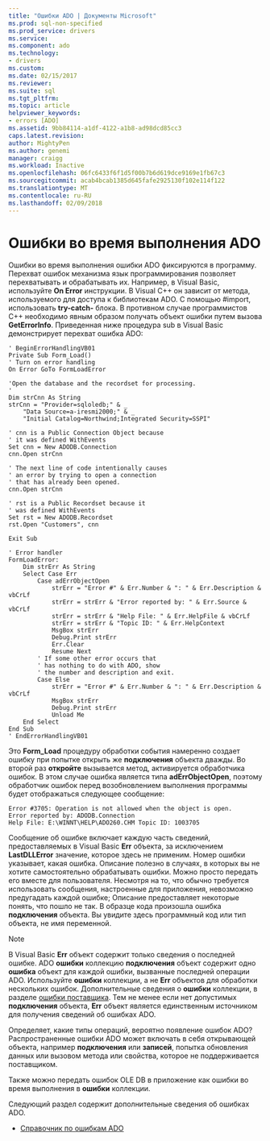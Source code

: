 ```yaml
---
title: "Ошибки ADO | Документы Microsoft"
ms.prod: sql-non-specified
ms.prod_service: drivers
ms.service: 
ms.component: ado
ms.technology:
- drivers
ms.custom: 
ms.date: 02/15/2017
ms.reviewer: 
ms.suite: sql
ms.tgt_pltfrm: 
ms.topic: article
helpviewer_keywords:
- errors [ADO]
ms.assetid: 9bb84114-a1df-4122-a1b8-ad98dcd85cc3
caps.latest.revision: 
author: MightyPen
ms.author: genemi
manager: craigg
ms.workload: Inactive
ms.openlocfilehash: 06fc6433f6f1d5f00b7b6d619dce9169e1fb67c3
ms.sourcegitcommit: acab4bcab1385d645fafe2925130f102e114f122
ms.translationtype: MT
ms.contentlocale: ru-RU
ms.lasthandoff: 02/09/2018
---
```

# <a name="ado-run-time-errors"></a>Ошибки во время выполнения ADO
Ошибки во время выполнения ошибки ADO фиксируются в программу. Перехват ошибок механизма язык программирования позволяет перехватывать и обрабатывать их. Например, в Visual Basic, используйте **On Error** инструкции. В Visual C++ он зависит от метода, используемого для доступа к библиотекам ADO. С помощью #import, использовать **try-catch-** блока. В противном случае программистов C++ необходимо явным образом получать объект ошибки путем вызова **GetErrorInfo**. Приведенная ниже процедура sub в Visual Basic демонстрирует перехват ошибка ADO:

```
' BeginErrorHandlingVB01
Private Sub Form_Load()
' Turn on error handling
On Error GoTo FormLoadError

'Open the database and the recordset for processing.
'
Dim strCnn As String
strCnn = "Provider=sqloledb;" & _
    "Data Source=a-iresmi2000;" & _
    "Initial Catalog=Northwind;Integrated Security=SSPI"

' cnn is a Public Connection Object because
' it was defined WithEvents
Set cnn = New ADODB.Connection
cnn.Open strCnn

' The next line of code intentionally causes
' an error by trying to open a connection
' that has already been opened.
cnn.Open strCnn

' rst is a Public Recordset because it
' was defined WithEvents
Set rst = New ADODB.Recordset
rst.Open "Customers", cnn

Exit Sub

' Error handler
FormLoadError:
    Dim strErr As String
    Select Case Err
        Case adErrObjectOpen
            strErr = "Error #" & Err.Number & ": " & Err.Description & vbCrLf
            strErr = strErr & "Error reported by: " & Err.Source & vbCrLf
            strErr = strErr & "Help File: " & Err.HelpFile & vbCrLf
            strErr = strErr & "Topic ID: " & Err.HelpContext
            MsgBox strErr
            Debug.Print strErr
            Err.Clear
            Resume Next
        ' If some other error occurs that
        ' has nothing to do with ADO, show
        ' the number and description and exit.
        Case Else
            strErr = "Error #" & Err.Number & ": " & Err.Description & vbCrLf
            MsgBox strErr
            Debug.Print strErr
            Unload Me
    End Select
End Sub
' EndErrorHandlingVB01
```

 Это **Form_Load** процедуру обработки события намеренно создает ошибку при попытке открыть же **подключения** объекта дважды. Во второй раз **откройте** вызывается метод, активируется обработчика ошибок. В этом случае ошибка является типа **adErrObjectOpen**, поэтому обработчик ошибок перед возобновлением выполнения программы будет отображаться следующее сообщение:

```
Error #3705: Operation is not allowed when the object is open.
Error reported by: ADODB.Connection
Help File: E:\WINNT\HELP\ADO260.CHM Topic ID: 1003705
```

 Сообщение об ошибке включает каждую часть сведений, предоставляемых в Visual Basic **Err** объекта, за исключением **LastDLLError** значение, которое здесь не применим. Номер ошибки указывает, какая ошибка. Описание полезно в случаях, в которых вы не хотите самостоятельно обрабатывать ошибки. Можно просто передать его вместе для пользователя. Несмотря на то, что обычно требуется использовать сообщения, настроенные для приложения, невозможно предугадать каждой ошибке; Описание предоставляет некоторые понять, что пошло не так. В образце кода произошла ошибка **подключения** объекта. Вы увидите здесь программный код или тип объекта, не имя переменной.

> [!NOTE]
>  В Visual Basic **Err** объект содержит только сведения о последней ошибке. ADO **ошибки** коллекцию **подключения** объект содержит одно **ошибка** объект для каждой ошибки, вызванные последней операции ADO. Используйте **ошибки** коллекции, а не **Err** объектов для обработки нескольких ошибок. Дополнительные сведения о **ошибки** коллекции, в разделе [ошибки поставщика](../../../ado/guide/data/provider-errors.md). Тем не менее если нет допустимых **подключения** объекта, **Err** объект является единственным источником для получения сведений об ошибках ADO.

 Определяет, какие типы операций, вероятно появление ошибок ADO? Распространенные ошибки ADO может включать в себя открывающей объекта, например **подключения** или **записей**, попытка обновления данных или вызовом метода или свойства, которое не поддерживается поставщиком.

 Также можно передать ошибок OLE DB в приложение как ошибки во время выполнения в **ошибки** коллекции.

 Следующий раздел содержит дополнительные сведения об ошибках ADO.

-   [Справочник по ошибкам ADO](../../../ado/guide/data/ado-error-reference.md)
